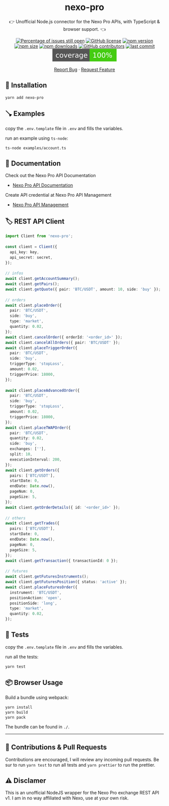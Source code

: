 <div align="center">

# nexo-pro

:point_right: Unofficial Node.js connector for the Nexo Pro APIs, with TypeScript & browser support. :point_left:

[![Percentage of issues still open](http://isitmaintained.com/badge/open/aussedatlo/nexo-pro.svg)](http://isitmaintained.com/project/aussedatlo/nexo-pro 'Percentage of issues still open')
[![GitHub license](https://img.shields.io/github/license/aussedatlo/nexo-pro.svg)](https://github.com/aussedatlo/nexo-pro/blob/master/LICENSE.md)
[![npm version](https://img.shields.io/npm/v/nexo-pro)][1]
[![npm size](https://img.shields.io/bundlephobia/min/nexo-pro/latest)][1]
[![npm downloads](https://img.shields.io/npm/dt/nexo-pro)][1]
[![GitHub contributors](https://img.shields.io/github/contributors/aussedatlo/nexo-pro.svg)](https://GitHub.com/aussedatlo/nexo-pro/graphs/contributors/)
[![last commit](https://img.shields.io/github/last-commit/aussedatlo/nexo-pro)][1]
[![Coverage](shields/coverage.svg)](shields/coverage.svg)

[1]: https://www.npmjs.com/package/nexo-pro

</div>

<div align="center">

[Report Bug](https://github.com/aussedatlo/nexo-pro/issues) · [Request Feature](https://github.com/aussedatlo/nexo-pro/issues)

</div>

## :wrench: Installation

```shell
yarn add nexo-pro
```

## :plunger: Examples

copy the `.env.template` file in `.env` and fills the variables.

run an example using `ts-node`:

```shell
ts-node examples/account.ts
```

## :open_book: Documentation

Check out the Nexo Pro API Documentation

- [Nexo Pro API Documentation](https://pro.nexo.io/api-doc-pro)

Create API credential at Nexo Pro API Management

- [Nexo Pro API Management](https://pro.nexo.io/api-management)

## :label: REST API Client

```typescript
import Client from 'nexo-pro';

const client = Client({
  api_key: key,
  api_secret: secret,
});

// infos
await client.getAccountSummary();
await client.getPairs();
await client.getQuote({ pair: 'BTC/USDT', amount: 10, side: 'buy' });

// orders
await client.placeOrder({
  pair: 'BTC/USDT',
  side: 'buy',
  type: 'market',
  quantity: 0.02,
});
await client.cancelOrder({ orderId: '<order_id>' });
await client.cancelAllOrders({ pair: 'BTC/USDT' });
await client.placeTriggerOrder({
  pair: 'BTC/USDT',
  side: 'buy',
  triggerType: 'stopLoss',
  amount: 0.02,
  triggerPrice: 18000,
});

await client.placeAdvancedOrder({
  pair: 'BTC/USDT',
  side: 'buy',
  triggerType: 'stopLoss',
  amount: 0.02,
  triggerPrice: 18000,
});
await client.placeTWAPOrder({
  pair: 'BTC/USDT',
  quantity: 0.02,
  side: 'buy',
  exchanges: [''],
  split: 10,
  executionInterval: 200,
});
await client.getOrders({
  pairs: ['BTC/USDT'],
  startDate: 0,
  endDate: Date.now(),
  pageNum: 0,
  pageSize: 5,
});
await client.getOrderDetails({ id: '<order_id>' });

// others
await client.getTrades({
  pairs: ['BTC/USDT'],
  startDate: 0,
  endDate: Date.now(),
  pageNum: 0,
  pageSize: 5,
});
await client.getTransaction({ transactionId: 0 });

// futures
await client.getFuturesInstruments();
await client.getFuturesPosition({ status: 'active' });
await client.placeFuturesOrder({
  instrument: 'BTC/USDT',
  positionAction: 'open',
  positionSide: 'long',
  type: 'market',
  quantity: 0.02,
});
```

## :test_tube: Tests

copy the `.env.template` file in `.env` and fills the variables.

run all the tests:

```shell
yarn test
```

## :package: Browser Usage

Build a bundle using webpack:

```shell
yarn install
yarn build
yarn pack
```

The bundle can be found in `./`.

---

## :wave: Contributions & Pull Requests

Contributions are encouraged, I will review any incoming pull requests.
Be sur to run `yarn test` to run all tests and `yarn prettier` to run the prettier.

## :warning: Disclamer

This is an unofficial NodeJS wrapper for the Nexo Pro exchange REST API v1. I am in no way affiliated with Nexo, use at your own risk.
